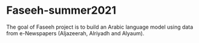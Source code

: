 # Faseeh-summer2021
The goal of Faseeh project is to build an Arabic language model using data from e-Newspapers (Aljazeerah, Alriyadh and Alyaum). 
